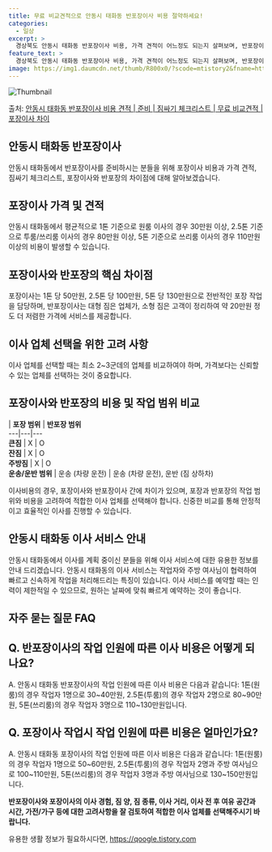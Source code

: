```yaml
---
title: 무료 비교견적으로 안동시 태화동 반포장이사 비용 절약하세요!
categories:
  - 일상
excerpt: >
  경상북도 안동시 태화동 반포장이사 비용, 가격 견적이 어느정도 되는지 살펴보며, 반포장이사를 준비함에 있어 짐싸기 준비 체크리스트가 무엇인지 보겠습니다. 마지막으로 포장이사와 차이점을 통해 무료 비교견적으로 어떤 것이 더 합리적인 선택인지 공유 드립니다.안동시 태화동 포장이사 견적 샘플 보기 👈 클릭안동시 태화동 포장이사 가격 살펴보기 👈 클릭안동시 태화동 반포장이사 평균 이사 비용평수안동시 태화동 평균 이사 비용원룸 이사9평 이하 (1톤)30만원~투룸/쓰리룸 이사16평 ~ 20평 (2.5톤)80만원~쓰리룸 이사21평 (5톤) ~110만원~우리집 무료 이사견적 받기 👈 클릭포장 vs 반포장: 핵심 차이점이사 비용과 작업 범위에서 포장과 반포장의 주요 차이를 확인해보자.포장이사: 1톤 50만원, 2...
feature_text: >
  경상북도 안동시 태화동 반포장이사 비용, 가격 견적이 어느정도 되는지 살펴보며, 반포장이사를 준비함에 있어 짐싸기 준비 체크리스트가 무엇인지 보겠습니다. 마지막으로 포장이사와 차이점을 통해 무료 비교견적으로 어떤 것이 더 합리적인 선택인지 공유 드립니다.안동시 태화동 포장이사 견적 샘플 보기 👈 클릭안동시 태화동 포장이사 가격 살펴보기 👈 클릭안동시 태화동 반포장이사 평균 이사 비용평수안동시 태화동 평균 이사 비용원룸 이사9평 이하 (1톤)30만원~투룸/쓰리룸 이사16평 ~ 20평 (2.5톤)80만원~쓰리룸 이사21평 (5톤) ~110만원~우리집 무료 이사견적 받기 👈 클릭포장 vs 반포장: 핵심 차이점이사 비용과 작업 범위에서 포장과 반포장의 주요 차이를 확인해보자.포장이사: 1톤 50만원, 2...
image: https://img1.daumcdn.net/thumb/R800x0/?scode=mtistory2&fname=https%3A%2F%2Fblog.kakaocdn.net%2Fdn%2F7S8Sh%2FbtsHcs1Okhk%2FVueQpWXDhghoqW2BeOIoQK%2Fimg.webp
---
```


![Thumbnail](https://img1.daumcdn.net/thumb/R800x0/?scode=mtistory2&fname=https%3A%2F%2Fblog.kakaocdn.net%2Fdn%2F7S8Sh%2FbtsHcs1Okhk%2FVueQpWXDhghoqW2BeOIoQK%2Fimg.webp)

<p>출처: <a href="https://qoogle.tistory.com/9466" rel="dofollow">안동시 태화동 반포장이사 비용 견적 | 준비 | 짐싸기 체크리스트 | 무료 비교견적 | 포장이사 차이</a> </p>

## 안동시 태화동 반포장이사

안동시 태화동에서 반포장이사를 준비하시는 분들을 위해 포장이사 비용과 가격 견적, 짐싸기 체크리스트, 포장이사와 반포장의 차이점에 대해
알아보겠습니다.

## 포장이사 가격 및 견적

안동시 태화동에서 평균적으로 1톤 기준으로 원룸 이사의 경우 30만원 이상, 2.5톤 기준으로 투룸/쓰리룸 이사의 경우 80만원 이상, 5톤
기준으로 쓰리룸 이사의 경우 110만원 이상의 비용이 발생할 수 있습니다.

## 포장이사와 반포장의 핵심 차이점

포장이사는 1톤 당 50만원, 2.5톤 당 100만원, 5톤 당 130만원으로 전반적인 포장 작업을 담당하며, 반포장이사는 대형 짐은
업체가, 소형 짐은 고객이 정리하여 약 20만원 정도 더 저렴한 가격에 서비스를 제공합니다.

## 이사 업체 선택을 위한 고려 사항

이사 업체를 선택할 때는 최소 2~3군데의 업체를 비교하여야 하며, 가격보다는 신뢰할 수 있는 업체를 선택하는 것이 중요합니다.

## 포장이사와 반포장의 비용 및 작업 범위 비교

| **포장 범위** | **반포장 범위**  
---|---|---  
**큰짐** | X | O  
**잔짐** | X | O  
**주방짐** | X | O  
**운송/운반 범위** | 운송 (차량 운전) | 운송 (차량 운전), 운반 (짐 상하차)  
  
이사비용의 경우, 포장이사와 반포장이사 간에 차이가 있으며, 포장과 반포장의 작업 범위와 비용을 고려하여 적합한 이사 업체를 선택해야
합니다. 신중한 비교를 통해 안정적이고 효율적인 이사를 진행할 수 있습니다.



## 안동시 태화동 이사 서비스 안내

안동시 태화동에서 이사를 계획 중이신 분들을 위해 이사 서비스에 대한 유용한 정보를 안내 드리겠습니다. 안동시 태화동의 이사 서비스는
작업자와 주방 여사님이 협력하여 빠르고 신속하게 작업을 처리해드리는 특징이 있습니다. 이사 서비스를 예약할 때는 인력이 제한적일 수
있으므로, 원하는 날짜에 맞춰 빠르게 예약하는 것이 좋습니다.

## 자주 묻는 질문 FAQ

## Q. 반포장이사의 작업 인원에 따른 이사 비용은 어떻게 되나요?

A. 안동시 태화동 반포장이사의 작업 인원에 따른 이사 비용은 다음과 같습니다: 1톤(원룸)의 경우 작업자 1명으로 30~40만원,
2.5톤(투룸)의 경우 작업자 2명으로 80~90만원, 5톤(쓰리룸)의 경우 작업자 3명으로 110~130만원입니다.

## Q. 포장이사 작업시 작업 인원에 따른 비용은 얼마인가요?

A. 안동시 태화동 포장이사의 작업 인원에 따른 이사 비용은 다음과 같습니다: 1톤(원룸)의 경우 작업자 1명으로 50~60만원,
2.5톤(투룸)의 경우 작업자 2명과 주방 여사님으로 100~110만원, 5톤(쓰리룸)의 경우 작업자 3명과 주방 여사님으로
130~150만원입니다.

**반포장이사와 포장이사의 이사 경험, 짐 양, 짐 종류, 이사 거리, 이사 전 후 여유 공간과 시간, 가전/가구 등에 대한 고려사항을 잘
검토하여 적합한 이사 업체를 선택해주시기 바랍니다.**





 

유용한 생활 정보가 필요하시다면, <a href="https://qoogle.tistory.com" rel="dofollow">https://qoogle.tistory.com</a>


